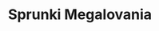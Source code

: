 ---
slug: sprunki-megalovania-2048
title: Sprunki Megalovania
description: "Sprunki Megalovania is an exciting online game. Play for free directly in your browser!"
icon: /images/popular_mods/Sprunki Megalovania.png
url: https://wowtbc.net/sprunkin/sprunki-megalovania/index.html
previewImage: /images/popular_mods/Sprunki Megalovania.png
type: popular mods

# SEO配置
seo:
  title: "Sprunki Megalovania - Play Free Online Game | Fun Browser Games"
  description: "Sprunki Megalovania - Play this fun online game for free in your browser. No download required!"
  ogImage: "/images/popular_mods/Sprunki Megalovania.png"
  keywords: "sprunki-megalovania-2048, online game, browser game, free game, popular mods game, play online"

videoUrls:
  - https://www.youtube.com/embed/example1
  - https://www.youtube.com/embed/example2

whyPlay:
  title: "Why Play Sprunki Megalovania?"
  items:
    - "Immersive Gameplay: Sprunki Megalovania offers an engaging and immersive gaming experience that will keep you entertained for hours"
    - "Challenging Levels: Test your skills with increasingly difficult challenges and obstacles"
    - "Beautiful Graphics: Enjoy stunning visuals and smooth animations that bring the game world to life"
    - "Regular Updates: New content and features are added regularly to keep the game fresh and exciting"
    - "Free to Play: Experience all the fun without spending a penny"
    - "Community Features: Connect with other players, share strategies, and compete for high scores"
    - "Cross-Platform: Play on any device with a web browser, no downloads required"

features:
  title: "Key Features of Sprunki Megalovania"
  image: "/images/popular_mods/Sprunki Megalovania.png"
  items:
    - "Intuitive Controls: Easy to learn controls make Sprunki Megalovania accessible for players of all skill levels"
    - "Multiple Game Modes: Enjoy various gameplay options that provide different challenges and experiences"
    - "Character Customization: Personalize your gaming experience with unique characters and items"
    - "Achievement System: Complete special tasks to earn rewards and recognition"
    - "Leaderboards: Compete with players worldwide and see who can achieve the highest scores"

characteristics:
  title: "Game Characteristics"
  image: "/images/popular_mods/Sprunki Megalovania.png"
  items:
    - "Genre: Popular mods game with elements of strategy and skill"
    - "Difficulty: Suitable for both casual gamers and those seeking a challenge"
    - "Play Time: Quick sessions or extended gameplay, depending on your preference"
    - "Art Style: Vibrant and engaging visuals that enhance the gaming experience"
    - "Sound Design: Immersive audio that complements the gameplay perfectly"

info: "Sprunki Megalovania is an exciting online game that offers players a unique and engaging gaming experience. With its intuitive controls, stunning visuals, and challenging gameplay, Sprunki Megalovania provides hours of entertainment for players of all ages and skill levels. Whether you're looking for a quick gaming session during a break or an extended play session, Sprunki Megalovania delivers an immersive experience that will keep you coming back for more. The game features multiple levels of increasing difficulty, ensuring that players are constantly challenged as they progress. With regular updates adding new content and features, Sprunki Megalovania remains fresh and exciting, providing endless entertainment options for its growing community of players."

howToPlayIntro: "Welcome to Sprunki Megalovania! This guide will walk you through the basics and help you master the game. Whether you're a beginner or looking to improve your skills, these tips and instructions will enhance your gaming experience."

howToPlaySteps:
  - title: "Getting Started"
    description: "Begin your Sprunki Megalovania adventure by familiarizing yourself with the controls. Use your keyboard or mouse to navigate through the game interface. The tutorial will guide you through the basic mechanics and help you understand the objectives."
  - title: "Understanding the Objectives"
    description: "In Sprunki Megalovania, your main goal is to progress through levels by completing specific objectives. Each level presents unique challenges that require different strategies and approaches."
  - title: "Mastering the Controls"
    description: "Practice using the controls to improve your precision and reaction time. Sprunki Megalovania requires quick reflexes and strategic thinking to overcome obstacles and defeat opponents."
  - title: "Utilizing Power-ups"
    description: "Collect power-ups throughout the game to enhance your abilities and overcome difficult challenges. Each power-up offers unique advantages that can be crucial for success."
  - title: "Developing Strategies"
    description: "As you progress in Sprunki Megalovania, develop effective strategies for different scenarios. Analyze patterns, anticipate challenges, and adapt your approach to maximize your performance."

faq:
  title: "Frequently Asked Questions about Sprunki Megalovania"
  items:
    - question: "Is Sprunki Megalovania free to play?"
      answer: "Yes, Sprunki Megalovania is completely free to play directly in your web browser. No downloads or purchases are required to enjoy the full game experience."
    - question: "Can I play Sprunki Megalovania on mobile devices?"
      answer: "Yes, Sprunki Megalovania is optimized for both desktop and mobile play. You can enjoy the game on any device with a web browser and internet connection."
    - question: "Are there any in-game purchases?"
      answer: "While Sprunki Megalovania is free to play, there may be optional in-game purchases available for cosmetic items or additional features that don't affect core gameplay."
    - question: "How often is Sprunki Megalovania updated?"
      answer: "The developers regularly update Sprunki Megalovania with new content, features, and improvements based on player feedback and game performance."
    - question: "Can I play Sprunki Megalovania offline?"
      answer: "Currently, Sprunki Megalovania requires an internet connection to play as it's a browser-based online game."
    - question: "Is Sprunki Megalovania suitable for children?"
      answer: "Yes, Sprunki Megalovania is designed to be family-friendly and suitable for players of all ages."
    - question: "How do I report bugs or issues?"
      answer: "If you encounter any problems while playing Sprunki Megalovania, you can report them through the game's support page or contact the developers directly through their website."
    - question: "Still Have Questions?"
      answer: "If you have additional questions about Sprunki Megalovania that aren't covered in this FAQ, please visit our support center or contact our customer service team for assistance."
---